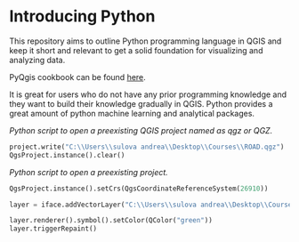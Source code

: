 # Introducing Python

This repository aims to outline Python programming language in QGIS and keep it short and relevant to get a solid foundation for visualizing and analyzing data.

PyQgis cookbook can be found [here](https://docs.qgis.org/testing/en/docs/pyqgis_developer_cookbook/).

It is great for users who do not have any prior programming knowledge and they want to build their knowledge gradually in QGIS. Python provides a great amount of python machine learning and analytical packages.

*Python script to open a preexisting QGIS project named as qgz or QGZ.*
```python
project.write("C:\\Users\\sulova andrea\\Desktop\\Courses\\ROAD.qgz")
QgsProject.instance().clear()

```


*Python script to open a preexisting project.*

```python
QgsProject.instance().setCrs(QgsCoordinateReferenceSystem(26910))

layer = iface.addVectorLayer("C:\\Users\\sulova andrea\\Desktop\\Courses\\ROAD.shp","Roads","ogr")

layer.renderer().symbol().setColor(QColor("green"))
layer.triggerRepaint()
```
